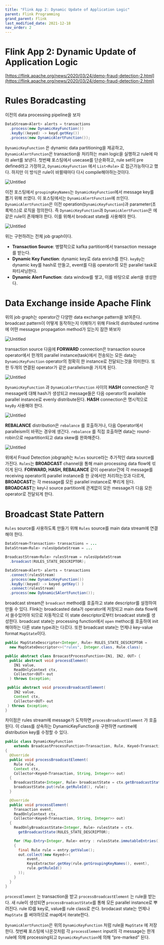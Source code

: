 ```yaml
---
title: "Flink App 2: Dynamic Update of Application Logic"
parent: Flink Programming
grand_parent: Flink
last_modified_date: 2021-12-18
nav_order: 2
---
```

# Flink App 2: Dynamic Update of Application Logic

[https://flink.apache.org/news/2020/03/24/demo-fraud-detection-2.html](https://flink.apache.org/news/2020/03/24/demo-fraud-detection-2.html)

# Rules Boradcasting

이전의 data processing pipeline을 보자

```java
DataStream<Alert> alerts = transactions
  .process(new DynamicKeyFunction())
  .keyBy((keyed) -> keyd.getKey())
  .process(new DynamicAlertFunction());
```

`DynamicKeyFunction` 은 dynamic data partitioning을 제공하고, `DynamicAlertFunction`은 transaction을 처리하는 main logic을 실행하고 rule에 따라 alert를 보낸다. 첫번째 포스팅에서 usecase를 단순화하고, rule set이 pre defined라고 가정하고, `DynamicKeyFunction` 에서 `List<Rule>` 로 접근가능하다고 했다. 하지만 이 방식은 rule이 바뀔때마다 다시 compile해야하는것이다.

![Untitled](flink-app-2-dynamic-update-of-application-logic/Untitled.png)

이전 포스팅에서 `groupingKeyNames`는 `DynamicKeyFunction`에서 message key를 뽑기 위해 쓰였다. 이 포스팅에서는 `DynamicAlertFunction`에 쓰인다. `DynamicAlertFunction`은 이전 operation(`DynamicKeyFunction`)과 parameter(초록박스)로 로직을 정의한다. 즉 `DynamicKeyFunction`과 `DynamicAlertFunction`은 에 같은 rule이 존재해야 한다. 이를 위해서 brodcast state를 사용해야 한다.

![Untitled](flink-app-2-dynamic-update-of-application-logic/Untitled1.png)

위는 구현하려는 전체 job graph이다.

- **Transaction Source**: 병렬적으로 kafka partition에서 transaction message를 받는다.
- **Dynamic Key Function**: dynamic key로 data enrich를 한다. `keyBy`는 dynamic key를 hash로 만들고, event를 다음 operator의 모든 parallel task로 파티셔닝한다.
- **Dynamic Alert Function**: data window를 쌓고, 이를 바탕으로 alert을 생성한다.

# Data Exchange inside Apache Flink

위의 job graph는 operator간 다양한 data exchange pattern을 보여준다. broadcast pattern이 어떻게 동작하는지 이해하기 위해 Flink의 distributed runtime에 어떤 messagse propagation method가 있는지 잠깐 봐보자

![Untitled](flink-app-2-dynamic-update-of-application-logic/Untitled2.png)

transaction source 다음에 **FORWARD** connection은 transaction source operator에서 한개의 parallel instance(task)에서 전송되는 모든 data는 `DynamicKeyFunction` operator의 정확히 한 instance로 전달되는것을 의미한다. 또한 두개의 연결된 operator가 같은 parallelism을 가지게 된다.

![Untitled](flink-app-2-dynamic-update-of-application-logic/Untitled3.png)

`DynamicKeyFunction` 과 `DynamicAlertFunction` 사이의 **HASH** connection은 각 message에 대해 hash가 생성되고 message들은 다음 operator의 available parallel instance로 evenly distribute된다. **HASH** connection은 명시적으로 `keyBy` 사용해야 한다.

![Untitled](flink-app-2-dynamic-update-of-application-logic/Untitled4.png)

**REBALANCE** distribution은 `rebalance` 를 호출하거나, 다음 Operator에서 paralleism이 바뀌는 경우에 생긴다. `rebalance` 를 직접 호출하면 data는 round-robin으로 repartition되고 data skew를 완화해준다.

![Untitled](flink-app-2-dynamic-update-of-application-logic/Untitled5.png)

위에서 Fraud Detection jobgraph는 `Rules` source라는 추가적인 data source를 가진다. `Rules`는 **BROADCAST** channel을 통해 main processing data flow에 섞이게 된다. **FORWARD, HASH, REBALANCE** 같이 operator간에 각 message를 receiving operator의 parallel instance중 한 곳에서만 처리하는것과 다르게, **BROADCAST**는 각 message를 모든 parallel instance로 뿌리게 된다. **BROADCAST**는 key나 source partition에 관계없이 모든 message가 다음 모든 operator로 전달되게 한다.

# Broadcast State Pattern

`Rules` source를 사용하도록 만들기 위해 `Rules` source를 main data stream에 연결해야 한다.

```java
DataStream<Transaction> transactions = ...
DataStream<Rule> rulesUpdateStream = ...

BroadcastStream<Rule> rulesStream = rulesUpdateStream
  .broadcast(RULES_STATE_DESCRIPTOR);

DataStream<Alert> alerts = transactions
  .connect(rulesStream)
  .process(new DynamicKeyFunction())
  .keyBy((keyed) -> keyed.getKey() )
  .connect(rulesStream)
  .process(new DybnamicSAlertFunction());
```

broadcast stream은 `broadcast` method를 호출하고 state descriptor를 설정하여 만들 수 있다. Flink는 broadcasted data가 operator에 저장되고 main data flow에서 쓸수있어야 되므로 자동적으로 이 state descriptor로부터 broadcast state를 생성한다. broadcast state는 processing function에서 `open` methoc를 호출하여 init해야하는 다른 state type과는 다르다. 또한 broadcast state는 언제나 key-value format `MapState`이다.

```java
public MapStateDescriptor<Integer, Rule> RULES_STATE_DESCRIPTOR =
  new MapStateDescriptor<>("rules", Integer.class, Rule.class);
```

```java
public abstract class BroacastProcessFunction<IN1, IN2, OUT> {
  public abstract void processElement(
    IN1 value,
    ReadOnlyContext ctx,
    Collector<OUT> out
  ) throws Exception;

 public abstract void processBroadcastElement(
    IN2 value,
    Context ctx,
    Collector<OUT> out
 ) throws Exception;
}
```

차이점은 rules stream에 message가 도착하면 `processBroadcastElement` 가 호출된다. 이 class를 상속하는 DynamicKeyFunction을 구현하면 runtime에 distribution key를 수정할 수 있다.

```java
public class DynamicKeyFunction
    extends BroadcastProcessFunction<Transaction, Rule, Keyed<Transaction, String, Integer>>
{
  @Override
  public void processBroadcastElement(
    Rule rule,
    Context ctx,
    Collector<Keyed<Transaction, String, Integer>> out)
  {
    BroadcastState<Integer, Rule> broadcastState = ctx.getBroadcastState(RULES_STATE_DESCRIPTOR);
    broadcastState.put(rule.getRuleId(), rule);
  }

  @Override
  public void processElement(
    Transaction event,
    ReadOnlyContext ctx,
    Collector<Keyed<Transaction, String, Integer>> out)
  {
    ReadOnlyBroadcastState<Integer, Rule> rulesState = ctx.
      getBroadcastState(RULES_STATE_DESCRIPTOR);

    for (Map.Entry<Integer, Rule> entry : rulesState.immutableEntries())
    {
      final Rule rule = entry.getValue();
      out.collect(new Keyed<>(
          event,
          KeysExtractor.getKey(rule.getGroupingKeyNames(), event),
          rule.getRuleId()
      ));
    }
  }
}
```

`processElement` 는 transaction을 받고 `processBroadcastElement` 는 rule을 받는다. 새 rule이 생성되면 `processBroadcastState`를 통해 모든 parallel instance로 뿌려진다. rule ID를 key로, value를 rule class로 쓴다. brodacast state는 언제나 `MapState` 를 써야하므로 map에서 iterate한다.

`DynamicAlertFunction`은 위의 `DynamicKeyFunction` 처럼 rule을 `MapState` 에 저장한다. 첫번째 포스팅에 나온것처럼 각 `processElement` input의 각 message는 한개 rule에 의해 processing되고 `DynamicKeyFunction`에 의해  “pre-marked” 된다.